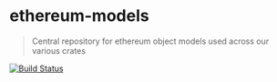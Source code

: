 # ethereum-models

> Central repository for ethereum object models used across our various crates

[![Build Status](https://travis-ci.org/graphql-rust/juniper.svg?branch=master)](https://travis-ci.org/graphql-rust/juniper)
